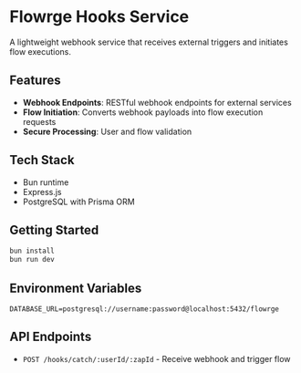 # Flowrge Hooks Service

A lightweight webhook service that receives external triggers and initiates flow executions.

## Features

- **Webhook Endpoints**: RESTful webhook endpoints for external services
- **Flow Initiation**: Converts webhook payloads into flow execution requests
- **Secure Processing**: User and flow validation

## Tech Stack

- Bun runtime
- Express.js
- PostgreSQL with Prisma ORM

## Getting Started

```bash
bun install
bun run dev
```

## Environment Variables

```env
DATABASE_URL=postgresql://username:password@localhost:5432/flowrge
```

## API Endpoints

- `POST /hooks/catch/:userId/:zapId` - Receive webhook and trigger flow